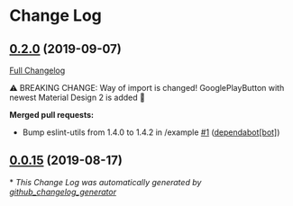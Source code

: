 # Change Log

## [0.2.0](https://github.com/WrathChaos/react-native-button/tree/0.2.0) (2019-09-07)
[Full Changelog](https://github.com/WrathChaos/react-native-button/compare/0.0.15...0.2.0)

⚠ BREAKING CHANGE: Way of import is changed! GooglePlayButton with newest Material Design 2 is added 🎉

**Merged pull requests:**

- Bump eslint-utils from 1.4.0 to 1.4.2 in /example [\#1](https://github.com/WrathChaos/react-native-button/pull/1) ([dependabot[bot]](https://github.com/apps/dependabot))

## [0.0.15](https://github.com/WrathChaos/react-native-button/tree/0.0.15) (2019-08-17)


\* *This Change Log was automatically generated by [github_changelog_generator](https://github.com/skywinder/Github-Changelog-Generator)*